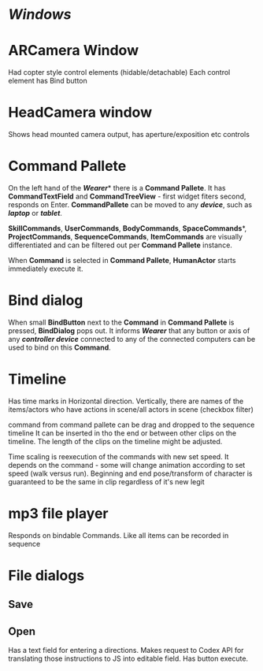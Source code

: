 # *Windows*

# ARCamera Window
Had copter style control elements (hidable/detachable)
Each control element has Bind button 

# HeadCamera window

Shows head mounted camera output, has aperture/exposition etc controls 

# Command Pallete

On the left hand of the  ***Wearer**** there is a **Command Pallete**. It has **CommandTextField** and **CommandTreeView** - first widget fiters second, responds on Enter. **CommandPallete** can be moved to any ***device***, such as ***laptop*** or ***tablet***.

**SkillCommands**, **UserCommands**, **BodyCommands**, **SpaceCommands***, **ProjectCommands**, **SequenceCommands**, **ItemCommands** are visually differentiated and can be filtered out per **Command Pallete** instance.

When **Command** is selected in **Command Pallete**, **HumanActor** starts immediately execute it.

# Bind dialog

When small **BindButton** next to the **Command** in **Command Pallete** is pressed, **BindDialog** pops out. It informs ***Wearer*** that any button or axis of any ***controller device*** connected to any of the connected computers can be used to bind on this **Command**.



# Timeline

Has time marks in Horizontal direction.
Vertically, there are names of the items/actors who have actions in scene/all actors in scene (checkbox filter)


command from command pallete can be drag and dropped to the sequence timeline
It can be inserted in tho the end or between other clips on the timeline. The length of the clips on the timeline might be adjusted.

Time scaling is reexecution of the commands with new set speed. It depends on the command - some will change animation according to set speed (walk versus run). Beginning and end pose/transform of character is guaranteed to be the same in clip regardless of it's new legit 


# mp3 file player

Responds on bindable Commands. Like all items can be recorded in sequence



# File dialogs

## Save


## Open

Has a text field for entering a directions. Makes request to Codex API for translating those instructions to JS into editable field. Has button execute.
